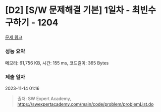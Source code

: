 # [D2] [S/W 문제해결 기본] 1일차 - 최빈수 구하기 - 1204 

[문제 링크](https://swexpertacademy.com/main/code/problem/problemDetail.do?contestProbId=AV13zo1KAAACFAYh) 

### 성능 요약

메모리: 61,756 KB, 시간: 155 ms, 코드길이: 365 Bytes

### 제출 일자

2023-11-14 01:16



> 출처: SW Expert Academy, https://swexpertacademy.com/main/code/problem/problemList.do
